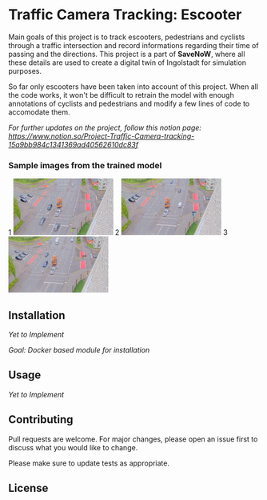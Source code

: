 # Traffic Camera Tracking: Escooter

Main goals of this project is to track escooters, pedestrians and cyclists through a traffic intersection and record informations regarding their time of passing and the directions. This project is a part of **SaveNoW**, where all these details are used to create a digital twin of Ingolstadt for simulation purposes.

So far only escooters have been taken into account of this project. When all the code works, it won't be difficult to retrain the model with enough annotations of cyclists and pedestrians and modify a few lines of code to accomodate them.

*For further updates on the project, follow this notion page: https://www.notion.so/Project-Traffic-Camera-tracking-15a9bb984c1341369ad40562610dc83f*

### Sample images from the trained model

1 <img src="/Sample_Labels/1.png" width="200">
2 <img src="/Sample_Labels/2.png" width="200">
3 <img src="/Sample_Labels/3.png" width="200">

## Installation

_Yet to Implement_

_Goal: Docker based module for installation_


## Usage

_Yet to Implement_


## Contributing
Pull requests are welcome. For major changes, please open an issue first to discuss what you would like to change.

Please make sure to update tests as appropriate.

## License
